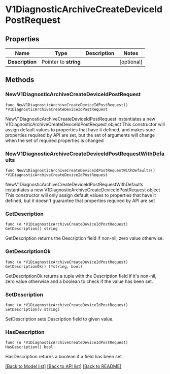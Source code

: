 # V1DiagnosticArchiveCreateDeviceIdPostRequest

## Properties

Name | Type | Description | Notes
------------ | ------------- | ------------- | -------------
**Description** | Pointer to **string** |  | [optional] 

## Methods

### NewV1DiagnosticArchiveCreateDeviceIdPostRequest

`func NewV1DiagnosticArchiveCreateDeviceIdPostRequest() *V1DiagnosticArchiveCreateDeviceIdPostRequest`

NewV1DiagnosticArchiveCreateDeviceIdPostRequest instantiates a new V1DiagnosticArchiveCreateDeviceIdPostRequest object
This constructor will assign default values to properties that have it defined,
and makes sure properties required by API are set, but the set of arguments
will change when the set of required properties is changed

### NewV1DiagnosticArchiveCreateDeviceIdPostRequestWithDefaults

`func NewV1DiagnosticArchiveCreateDeviceIdPostRequestWithDefaults() *V1DiagnosticArchiveCreateDeviceIdPostRequest`

NewV1DiagnosticArchiveCreateDeviceIdPostRequestWithDefaults instantiates a new V1DiagnosticArchiveCreateDeviceIdPostRequest object
This constructor will only assign default values to properties that have it defined,
but it doesn't guarantee that properties required by API are set

### GetDescription

`func (o *V1DiagnosticArchiveCreateDeviceIdPostRequest) GetDescription() string`

GetDescription returns the Description field if non-nil, zero value otherwise.

### GetDescriptionOk

`func (o *V1DiagnosticArchiveCreateDeviceIdPostRequest) GetDescriptionOk() (*string, bool)`

GetDescriptionOk returns a tuple with the Description field if it's non-nil, zero value otherwise
and a boolean to check if the value has been set.

### SetDescription

`func (o *V1DiagnosticArchiveCreateDeviceIdPostRequest) SetDescription(v string)`

SetDescription sets Description field to given value.

### HasDescription

`func (o *V1DiagnosticArchiveCreateDeviceIdPostRequest) HasDescription() bool`

HasDescription returns a boolean if a field has been set.


[[Back to Model list]](../README.md#documentation-for-models) [[Back to API list]](../README.md#documentation-for-api-endpoints) [[Back to README]](../README.md)


